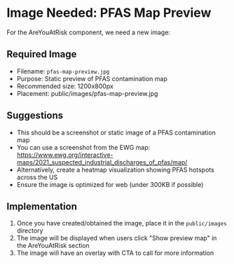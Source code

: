 # Image Needed: PFAS Map Preview

For the AreYouAtRisk component, we need a new image:

## Required Image
- Filename: `pfas-map-preview.jpg`
- Purpose: Static preview of PFAS contamination map
- Recommended size: 1200x800px
- Placement: public/images/pfas-map-preview.jpg

## Suggestions
- This should be a screenshot or static image of a PFAS contamination map
- You can use a screenshot from the EWG map: https://www.ewg.org/interactive-maps/2021_suspected_industrial_discharges_of_pfas/map/
- Alternatively, create a heatmap visualization showing PFAS hotspots across the US
- Ensure the image is optimized for web (under 300KB if possible)

## Implementation
1. Once you have created/obtained the image, place it in the `public/images` directory
2. The image will be displayed when users click "Show preview map" in the AreYouAtRisk section
3. The image will have an overlay with CTA to call for more information 